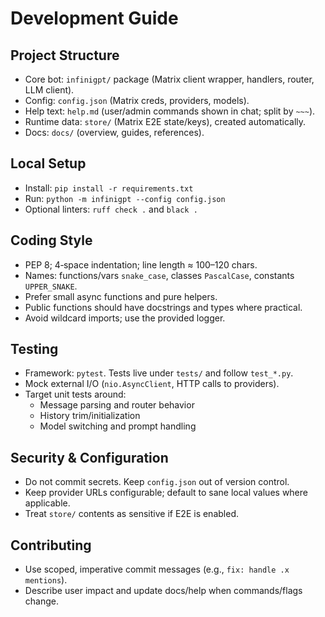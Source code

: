 # Development Guide

## Project Structure

- Core bot: `infinigpt/` package (Matrix client wrapper, handlers, router, LLM client).
- Config: `config.json` (Matrix creds, providers, models).
- Help text: `help.md` (user/admin commands shown in chat; split by `~~~`).
- Runtime data: `store/` (Matrix E2E state/keys), created automatically.
- Docs: `docs/` (overview, guides, references).

## Local Setup

- Install: `pip install -r requirements.txt`
- Run: `python -m infinigpt --config config.json`
- Optional linters: `ruff check .` and `black .`

## Coding Style

- PEP 8; 4‑space indentation; line length ≈ 100–120 chars.
- Names: functions/vars `snake_case`, classes `PascalCase`, constants `UPPER_SNAKE`.
- Prefer small async functions and pure helpers.
- Public functions should have docstrings and types where practical.
- Avoid wildcard imports; use the provided logger.

## Testing

- Framework: `pytest`. Tests live under `tests/` and follow `test_*.py`.
- Mock external I/O (`nio.AsyncClient`, HTTP calls to providers).
- Target unit tests around:
  - Message parsing and router behavior
  - History trim/initialization
  - Model switching and prompt handling

## Security & Configuration

- Do not commit secrets. Keep `config.json` out of version control.
- Keep provider URLs configurable; default to sane local values where applicable.
- Treat `store/` contents as sensitive if E2E is enabled.

## Contributing

- Use scoped, imperative commit messages (e.g., `fix: handle .x mentions`).
- Describe user impact and update docs/help when commands/flags change.

